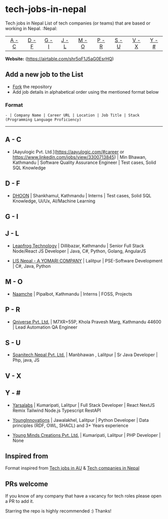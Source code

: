 # tech-jobs-in-nepal

Tech jobs in Nepal
List of tech companies (or teams) that are based or working in Nepal. :Nepal:

|                 |                 |                 |                 |                 |                 |                 |                 |                 |
| :-------------: | :-------------: | :-------------: | :-------------: | :-------------: | :-------------: | :-------------: | :-------------: | :-------------: |
| [A - C](#a---c) | [D - F](#d---f) | [G - I](#g---i) | [J - L](#j---l) | [M - O](#m---o) | [P - R](#p---r) | [S - U](#s---u) | [V - X](#v---x) | [Y - \#](#y---) |

**Website:** (https://airtable.com/shr5qF1J5aG0EsrHQ)

## Add a new job to the List

- [Fork](https://github.com/milanshresta/tech-jobs-in-nepal.git) the repository
- Add job details in alphabetical order using the mentioned format below

### Format

```
- | Company Name | Career URL | Location | Job Title | Stack (Programming Language Proficiency)
```

---
## A - C

- [Aayulogic Pvt. Ltd.](https://aayulogic.com/#career or https://www.linkedin.com/jobs/view/3300713845) | Min Bhawan, Kathmandu | Software Quality Assurance Engineer | Test cases, Solid SQL Knowledge

## D - F

- [DHOON](https://dhoon.co) | Shankhamul, Kathmandu | Interns | Test cases, Solid SQL Knowledge, Ui/Ux, AI/Machine Learning

## G - I

## J - L

- [Leapfrog Technology](https://career.lftechnology.com/o/senior-full-stack-nodereact-js-developer) | Dillibazar, Kathmandu | Senior Full Stack Node/React JS Developer |  Java, C#, Python, Golang, AngularJS

- [LIS Nepal - A YOMARI COMPANY](https://lisnepal.com.np/career/) | Lalitpur | PSE-Software Development |  C#, Java, Python

## M - O

- [Naamche](https://naamche.com) | Pipalbot, Kathmandu | Interns | FOSS, Projects 

## P - R

- [Qniverse Pvt. Ltd.]([https://soanitech.com/careers/](https://qniverse.co.uk/careers/)) | M7XR+55P, Khola Pravesh Marg, Kathmandu 44600 | Lead Automation QA Engineer
  
## S - U

- [Soanitech Nepal Pvt. Ltd.](https://soanitech.com/careers/) | Manbhawan , Lalitpur | Sr Java Developer | Php, java, JS

## V - X

## Y - \#

- [Yarsalabs](https://www.yarsalabs.com/jobs/engineering/) | Kumaripati, Lalitpur | Full Stack Developer | React NextJS Remix Tailwind Node.js Typescript RestAPI

- [YoungInnovations](https://younginnovations.com.np/career/python-developer) | Jawalakhel, Lalitpur | Python Developer | Data principles (RDF, OWL, SHACL) and 3+ Years experience

- [Young Minds Creations Pvt. Ltd.](jobs@youngminds.com.np) | Kumaripati, Lalitpur | PHP Developer | None

## Inspired from

Format inspired from [Tech jobs in AU](https://github.com/geshan/au-companies-providing-work-visa-sponsorship)
& [Tech companies in Nepal](https://github.com/mesaugat/tech-companies-in-nepal)

## PRs welcome

If you know of any company that have a vacancy for tech roles please open a PR to add it. 

Starring the repo is highly recommended :) Thanks!
